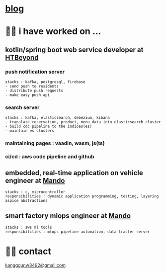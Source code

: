 # [blog](https://r3g492.github.io/skills-github-pages/)

# 🐱‍🚀 i have worked on ...  
## kotlin/spring boot web service developer at [HTBeyond](https://htbeyond.com/)  
### push notification server  
    stacks : kafka, postgresql, firebase
    - send push to residents
    - distribute push requests
    - make easy push api
### search server
    stacks : kafka, elasticsearch, debezium, kibana
    - translate reservation, product, menu data into elasticsearch cluster
    - build cdc pipeline to the indices(es)
    - maintain es clusters
### maintaining pages : vaadin, wasm, js(ts)  
### ci/cd : aws code pipeline and github  
## embedded, real-time application on vehicle engineer at [Mando](https://www.hlmando.com/ko/main.do)  
    stacks : c, microcontroller
    responsibilities : dynamic application programming, testing, layering aspice abstractions
## smart factory mlops engineer at [Mando](https://www.hlmando.com/ko/main.do)  
    stacks : aws ml tools 
    responsibilities : mlops pipeline automation, data trasfer server  
  
# 🐱‍👤 contact  
kangggunw3492@gmail.com

